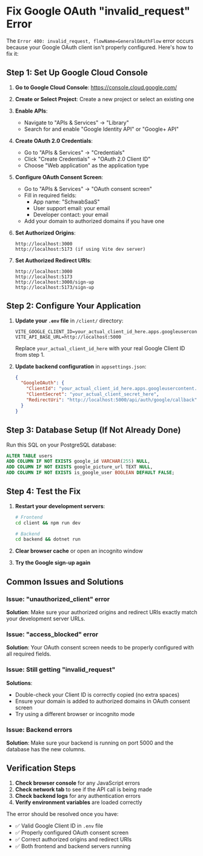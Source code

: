 # Fix Google OAuth "invalid_request" Error

The `Error 400: invalid_request, flowName=GeneralOAuthFlow` error occurs because your Google OAuth client isn't properly configured. Here's how to fix it:

## Step 1: Set Up Google Cloud Console

1. **Go to Google Cloud Console**: https://console.cloud.google.com/
2. **Create or Select Project**: Create a new project or select an existing one
3. **Enable APIs**:
   - Navigate to "APIs & Services" → "Library"
   - Search for and enable "Google Identity API" or "Google+ API"

4. **Create OAuth 2.0 Credentials**:
   - Go to "APIs & Services" → "Credentials"
   - Click "Create Credentials" → "OAuth 2.0 Client ID"
   - Choose "Web application" as the application type

5. **Configure OAuth Consent Screen**:
   - Go to "APIs & Services" → "OAuth consent screen"
   - Fill in required fields:
     - App name: "SchwabSaaS"
     - User support email: your email
     - Developer contact: your email
   - Add your domain to authorized domains if you have one

6. **Set Authorized Origins**:
   ```
   http://localhost:3000
   http://localhost:5173 (if using Vite dev server)
   ```

7. **Set Authorized Redirect URIs**:
   ```
   http://localhost:3000
   http://localhost:5173
   http://localhost:3000/sign-up
   http://localhost:5173/sign-up
   ```

## Step 2: Configure Your Application

1. **Update your `.env` file** in `/client/` directory:
   ```env
   VITE_GOOGLE_CLIENT_ID=your_actual_client_id_here.apps.googleusercontent.com
   VITE_API_BASE_URL=http://localhost:5000
   ```
   Replace `your_actual_client_id_here` with your real Google Client ID from step 1.

2. **Update backend configuration** in `appsettings.json`:
   ```json
   {
     "GoogleOAuth": {
       "ClientId": "your_actual_client_id_here.apps.googleusercontent.com",
       "ClientSecret": "your_actual_client_secret_here",
       "RedirectUri": "http://localhost:5000/api/auth/google/callback"
     }
   }
   ```

## Step 3: Database Setup (If Not Already Done)

Run this SQL on your PostgreSQL database:
```sql
ALTER TABLE users 
ADD COLUMN IF NOT EXISTS google_id VARCHAR(255) NULL,
ADD COLUMN IF NOT EXISTS google_picture_url TEXT NULL,
ADD COLUMN IF NOT EXISTS is_google_user BOOLEAN DEFAULT FALSE;
```

## Step 4: Test the Fix

1. **Restart your development servers**:
   ```bash
   # Frontend
   cd client && npm run dev
   
   # Backend
   cd backend && dotnet run
   ```

2. **Clear browser cache** or open an incognito window
3. **Try the Google sign-up again**

## Common Issues and Solutions

### Issue: "unauthorized_client" error
**Solution**: Make sure your authorized origins and redirect URIs exactly match your development server URLs.

### Issue: "access_blocked" error
**Solution**: Your OAuth consent screen needs to be properly configured with all required fields.

### Issue: Still getting "invalid_request"
**Solutions**:
- Double-check your Client ID is correctly copied (no extra spaces)
- Ensure your domain is added to authorized domains in OAuth consent screen
- Try using a different browser or incognito mode

### Issue: Backend errors
**Solution**: Make sure your backend is running on port 5000 and the database has the new columns.

## Verification Steps

1. **Check browser console** for any JavaScript errors
2. **Check network tab** to see if the API call is being made
3. **Check backend logs** for any authentication errors
4. **Verify environment variables** are loaded correctly

The error should be resolved once you have:
- ✅ Valid Google Client ID in `.env` file
- ✅ Properly configured OAuth consent screen
- ✅ Correct authorized origins and redirect URIs
- ✅ Both frontend and backend servers running